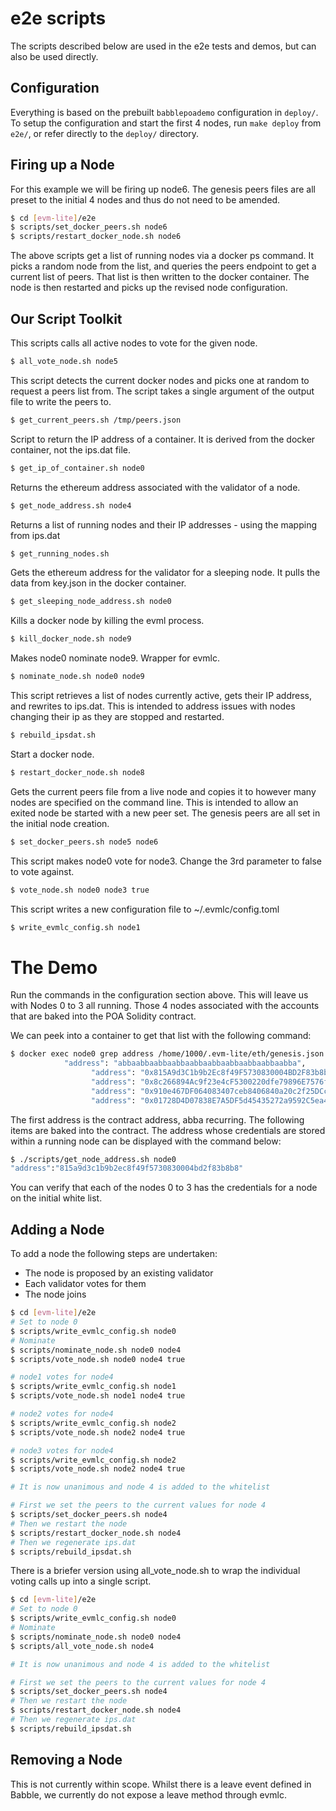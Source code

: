 # e2e scripts

The scripts described below are used in the e2e tests and demos, but can also be 
used directly.

## Configuration

Everything is based on the prebuilt `babblepoademo` configuration in `deploy/`.
To setup the configuration and start the first 4 nodes, run `make deploy` from
`e2e/`, or refer directly to the `deploy/` directory.

## Firing up a Node

For this example we will be firing up node6. The genesis peers files are all 
preset to the initial 4 nodes and thus do not need to be amended.

```bash
$ cd [evm-lite]/e2e
$ scripts/set_docker_peers.sh node6
$ scripts/restart_docker_node.sh node6
```

The above scripts get a list of running nodes via a docker ps command. It picks 
a random node from the list, and queries the peers endpoint to get a current 
list of peers. That list is then written to the docker container. The node is 
then restarted and picks up the revised node configuration. 

## Our Script Toolkit

This scripts calls all active nodes to vote for the given node. 
```bash
$ all_vote_node.sh node5
```

This script detects the current docker nodes and picks one at random to request 
a peers list from. The script takes a single argument of the output file to 
write the peers to. 

```bash
$ get_current_peers.sh /tmp/peers.json
```

Script to return the IP address of a container. It is derived from the docker 
container, not the ips.dat file.
```bash
$ get_ip_of_container.sh node0
```

Returns the ethereum address associated with the validator of a node. 
```bash
$ get_node_address.sh node4
```

Returns a list of running nodes and their IP addresses - using the mapping from 
ips.dat
```bash
$ get_running_nodes.sh
```

Gets the ethereum address for the validator for a sleeping node. It pulls the 
data from key.json in the docker container.
```bash
$ get_sleeping_node_address.sh node0
```

Kills a docker node by killing the evml process. 
```bash
$ kill_docker_node.sh node9
```

Makes node0 nominate node9. Wrapper for evmlc. 
```bash
$ nominate_node.sh node0 node9
```

This script retrieves a list of nodes currently active, gets their IP address, 
and rewrites to ips.dat. This is intended to address issues with nodes changing 
their ip as they are stopped and restarted. 
```bash
$ rebuild_ipsdat.sh
```

Start a docker node.
```bash
$ restart_docker_node.sh node8
```

Gets the current peers file from a live node and copies it to however many nodes 
are specified on the command line. This is intended to allow an exited node be 
started with a new peer set. The genesis peers are all set in the initial node 
creation. 
```bash
$ set_docker_peers.sh node5 node6
```

This script makes node0 vote for node3. Change the 3rd parameter to false to 
vote against. 
```bash
$ vote_node.sh node0 node3 true
```

This script writes a new configuration file to ~/.evmlc/config.toml
```bash
$ write_evmlc_config.sh node1
```

# The Demo

Run the commands in the configuration section above. This will leave us with 
Nodes 0 to 3 all running. Those 4 nodes associated with the accounts that are 
baked into the POA Solidity contract. 

We can peek into a container to get that list with the following command:

```bash
$ docker exec node0 grep address /home/1000/.evm-lite/eth/genesis.json
            "address": "abbaabbaabbaabbaabbaabbaabbaabbaabbaabba",
                  "address": "0x815A9d3C1b9b2Ec8f49F5730830004BD2F83b8b8",
                  "address": "0x8c266894Ac9f23e4cF5300220dfe79896E7576fE",
                  "address": "0x910e467DF064083407ceb8406840a20c2f25DCc2",
                  "address": "0x01728D4D07838E7A5DF5d45435272a9592C5ea4d",

```

The first address is the contract address, abba recurring. The following items 
are baked into the contract. The address whose credentials are stored within a 
running node can be displayed with the command below:

```bash
$ ./scripts/get_node_address.sh node0
"address":"815a9d3c1b9b2ec8f49f5730830004bd2f83b8b8"
```

You can verify that each of the nodes 0 to 3 has the credentials for a node on 
the initial white list. 

## Adding a Node

To add a node the following steps are undertaken:

+ The node is proposed by an existing validator
+ Each validator votes for them
+ The node joins

```bash
$ cd [evm-lite]/e2e
# Set to node 0
$ scripts/write_evmlc_config.sh node0
# Nominate
$ scripts/nominate_node.sh node0 node4
$ scripts/vote_node.sh node0 node4 true

# node1 votes for node4
$ scripts/write_evmlc_config.sh node1
$ scripts/vote_node.sh node1 node4 true

# node2 votes for node4
$ scripts/write_evmlc_config.sh node2
$ scripts/vote_node.sh node2 node4 true

# node3 votes for node4
$ scripts/write_evmlc_config.sh node2
$ scripts/vote_node.sh node2 node4 true

# It is now unanimous and node 4 is added to the whitelist

# First we set the peers to the current values for node 4
$ scripts/set_docker_peers.sh node4
# Then we restart the node
$ scripts/restart_docker_node.sh node4
# Then we regenerate ips.dat
$ scripts/rebuild_ipsdat.sh
```

There is a briefer version using all_vote_node.sh to wrap the individual voting 
calls up into a single script.

```bash
$ cd [evm-lite]/e2e
# Set to node 0
$ scripts/write_evmlc_config.sh node0
# Nominate
$ scripts/nominate_node.sh node0 node4
$ scripts/all_vote_node.sh node4

# It is now unanimous and node 4 is added to the whitelist

# First we set the peers to the current values for node 4
$ scripts/set_docker_peers.sh node4
# Then we restart the node
$ scripts/restart_docker_node.sh node4
# Then we regenerate ips.dat
$ scripts/rebuild_ipsdat.sh
```

## Removing a Node

This is not currently within scope. Whilst there is a leave event defined in 
Babble, we currently do not expose a leave method through evmlc. 




